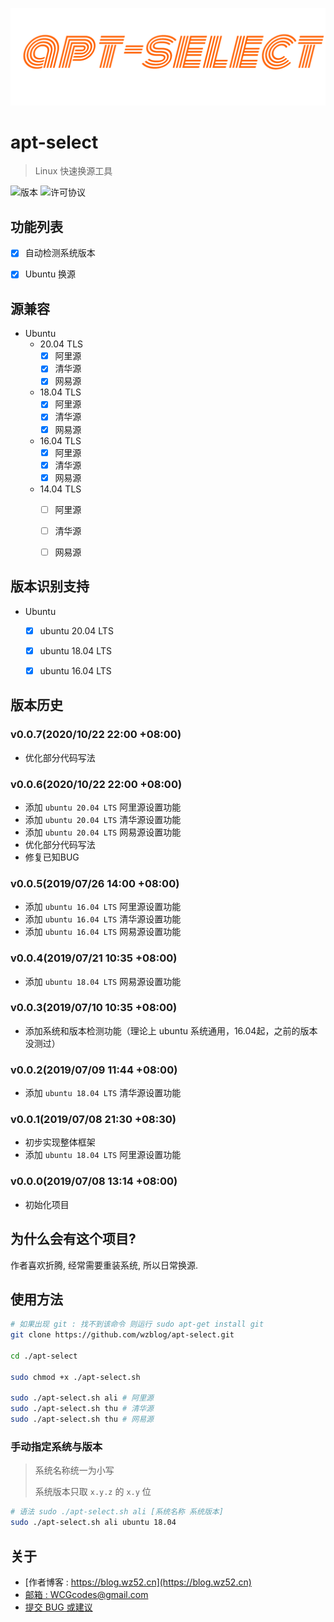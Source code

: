 
![logo][1]

# apt-select

>  Linux 快速换源工具

![版本][2] ![许可协议][3]



## 功能列表

- [x] 自动检测系统版本
- [x] Ubuntu 换源




## 源兼容

- Ubuntu
  - 20.04 TLS
    - [x] 阿里源
    - [x] 清华源
    - [x] 网易源
  - 18.04 TLS
    - [x] 阿里源
    - [x] 清华源
    - [x] 网易源
  - 16.04 TLS
    - [x] 阿里源
    - [x] 清华源
    - [x] 网易源
  - 14.04 TLS
    - [ ] 阿里源
    - [ ] 清华源
    - [ ] 网易源


## 版本识别支持

- Ubuntu
  - [x] ubuntu 20.04 LTS
  - [x] ubuntu 18.04 LTS
  - [x] ubuntu 16.04 LTS


## 版本历史

### v0.0.7(2020/10/22 22:00 +08:00)

-   优化部分代码写法

### v0.0.6(2020/10/22 22:00 +08:00)

-   添加 `ubuntu 20.04 LTS` 阿里源设置功能
-   添加 `ubuntu 20.04 LTS` 清华源设置功能
-   添加 `ubuntu 20.04 LTS` 网易源设置功能
-   优化部分代码写法
-   修复已知BUG

### v0.0.5(2019/07/26 14:00 +08:00)

-   添加 `ubuntu 16.04 LTS` 阿里源设置功能
-   添加 `ubuntu 16.04 LTS` 清华源设置功能
-   添加 `ubuntu 16.04 LTS` 网易源设置功能

### v0.0.4(2019/07/21 10:35 +08:00)

-   添加 `ubuntu 18.04 LTS` 网易源设置功能

### v0.0.3(2019/07/10 10:35 +08:00)

- 添加系统和版本检测功能（理论上 ubuntu 系统通用，16.04起，之前的版本没测过）

### v0.0.2(2019/07/09 11:44 +08:00)

- 添加 `ubuntu 18.04 LTS` 清华源设置功能

### v0.0.1(2019/07/08 21:30 +08:30)

- 初步实现整体框架
- 添加 `ubuntu 18.04 LTS` 阿里源设置功能

### v0.0.0(2019/07/08 13:14 +08:00)

 - 初始化项目



## 为什么会有这个项目?

作者喜欢折腾, 经常需要重装系统, 所以日常换源.



## 使用方法

```sh
# 如果出现 git : 找不到该命令 则运行 sudo apt-get install git
git clone https://github.com/wzblog/apt-select.git

cd ./apt-select

sudo chmod +x ./apt-select.sh

sudo ./apt-select.sh ali # 阿里源
sudo ./apt-select.sh thu # 清华源
sudo ./apt-select.sh thu # 网易源
```

### 手动指定系统与版本

> 系统名称统一为小写
>
> 系统版本只取 `x.y.z` 的 `x.y` 位

```sh
# 语法 sudo ./apt-select.sh ali [系统名称 系统版本]
sudo ./apt-select.sh ali ubuntu 18.04
```



## 关于

 - [作者博客 : https://blog.wz52.cn](https://blog.wz52.cn)
 - [邮箱 : WCGcodes@gmail.com](mailto:wcgcodes@gmail.com)
 - [提交 BUG 或建议](https://github.com/wzblog/apt-select/issues)

[1]: ./logo.png
[2]: https://img.shields.io/badge/apt--select-v0.0.6-blue.svg
[3]: https://img.shields.io/badge/license-MIT-blue.svg

